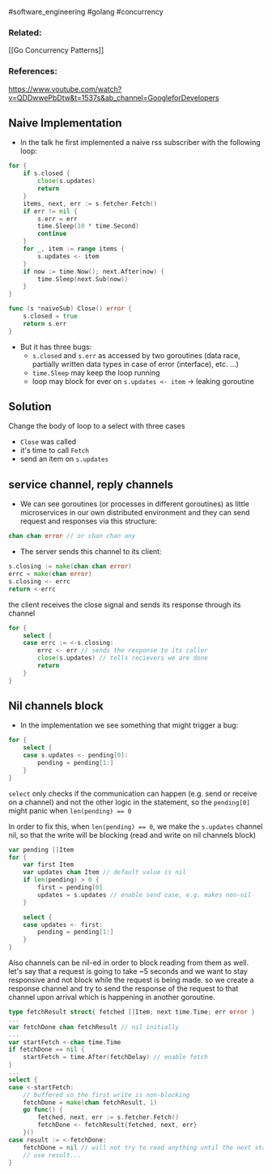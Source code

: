 #software_engineering #golang #concurrency 

### Related:
[[Go Concurrency Patterns]]

### References:
https://www.youtube.com/watch?v=QDDwwePbDtw&t=1537s&ab_channel=GoogleforDevelopers

## Naive Implementation
- In the talk he first implemented a naive rss subscriber with the following loop:

```go
for {
	if s.closed {
		close(s.updates)
		return
	}
	items, next, err := s.fetcher.Fetch()
	if err != nil {
		s.err = err
		time.Sleep(10 * time.Second)
		continue
	}
	for _, item := range items {
		s.updates <- item
	}
	if now := time.Now(); next.After(now) {
		time.Sleep(next.Sub(now))
	}
}

func (s *naiveSub) Close() error {
	s.closed = true
	return s.err
}
```

- But it has three bugs:
	- `s.closed` and `s.err` as accessed by two goroutines (data race, partially written data types in case of error (interface), etc. ...)
	- `time.Sleep` may keep the loop running
	- loop may block for ever on `s.updates <- item` -> leaking goroutine

## Solution
Change the body of loop to a select with three cases
* `Close` was called
* it's time to call `Fetch`
* send an item on `s.updates`
## service channel, reply channels
- We can see goroutines (or processes in different goroutines) as little microservices in our own distributed environment and they can send request and responses via this structure:
```go
chan chan error // or chan chan any
```

- The server sends this channel to its client:
```go
s.closing := make(chan chan error)
errc = make(chan error)
s.closing <- errc
return <-errc
```

the client receives the close signal and sends its response through its channel
```go
for {
	select {
	case errc := <-s.closing:
		errc <- err // sends the response to its caller
		close(s.updates) // tells recievers we are done
		return
	}
}
```

## Nil channels block
- In the implementation we see something that might trigger a bug:
```go
for {
	select {
	case s.updates <- pending[0]:
		pending = pending[1:]
	}
}
```

`select` only checks if the communication can happen (e.g. send or receive on a channel) and not the other logic in the statement, so the `pending[0]` might panic when `len(pending) == 0` 

In order to fix this, when `len(pending) == 0`, we make the `s.updates` channel nil, so that the write will be blocking (read and write on nil channels block)

```go
var pending []Item
for {
	var first Item
	var updates chan Item // default value is nil
	if len(pending) > 0 {
		first = pending[0]
		updates = s.updates // enable send case, e.g. makes non-nil
	}

	select {
	case updates <- first:
		pending = pending[1:]
	}
}
```

Also channels can be nil-ed in order to block reading from them as well. let's say that a request is going to take ~5 seconds and we want to stay responsive and not block while the request is being made. so we create a response channel and try to send the response of the request to that channel upon arrival which is happening in another goroutine.
```go
type fetchResult struct{ fetched []Item; next time.Time; err error }
...
var fetchDone chan fetchResult // nil initially
...
var startFetch <-chan time.Time
if fetchDone == nil {
	startFetch = time.After(fetchDelay) // enable fetch
}
...
select {
case <-startFetch:
	// buffered so the first write is non-blocking
	fetchDone = make(chan fetchResult, 1) 
	go func() {
		fetched, next, err := s.fetcher.Fetch()
		fetchDone <- fetchResult{fetched, next, err}
	}()
case result := <-fetchDone:
	fetchDone = nil // will not try to read anything until the next start
	// use result...
}
```
